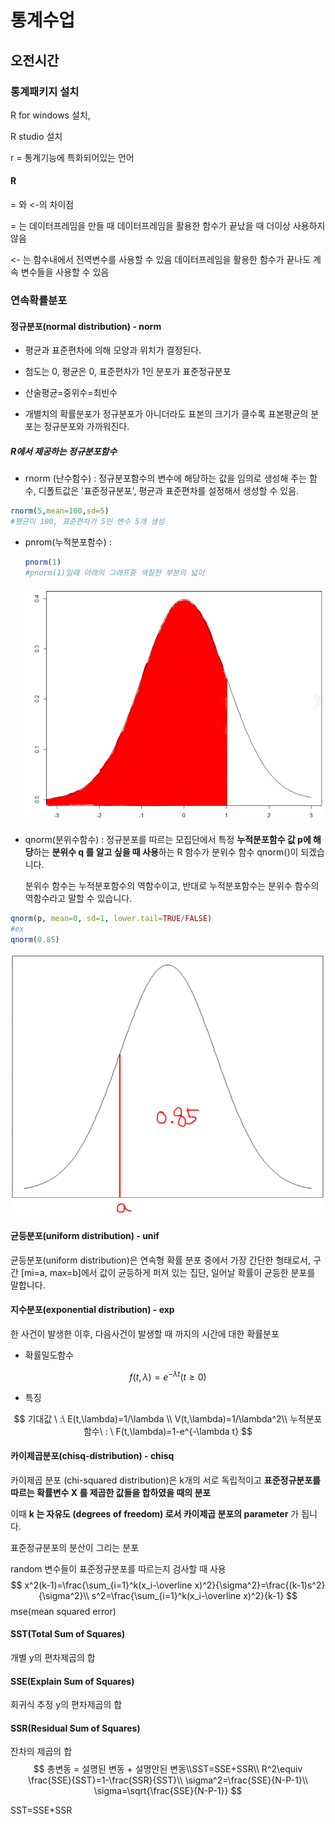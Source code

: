 # 통계수업

## 오전시간





### 통계패키지 설치

R for windows 설치, 

R studio 설치

r = 통계기능에 특화되어있는 언어

#### R

= 와 <-의 차이점

= 는 데이터프레임을 만들 때 데이터프레임을 활용한 함수가 끝났을 때 더이상 사용하지 않음

<- 는 함수내에서 전역변수를 사용할 수 있음 데이터프레임을 활용한 함수가 끝나도 계속 변수들을 사용할 수 있음

### 연속확률분포

#### 정규분포(normal distribution) - norm

- 평균과 표준편차에 의해 모양과 위치가 결정된다.

- 첨도는 0, 평균은 0, 표준편차가 1인 분포가 표준정규분포

- 산술평균=중위수=최빈수 
- 개별치의 확률분포가 정규분포가 아니더라도 표본의 크기가 클수록 표본평균의 분포는 정규분포와 가까워진다.

##### R에서 제공하는 정규분포함수 

- rnorm (난수함수) : 정규분포함수의 변수에 해당하는 값을 임의로 생성해 주는 함수, 디폴트값은 '표준정규분포', 평균과 표준편차를 설정해서 생성할 수 있음.

````R
rnorm(5,mean=100,sd=5)
#평균이 100, 표준편차가 5인 변수 5개 생성
````

- pnrom(누적분포함수) : 

  ````R
  pnorm(1)
  #pnorm(1)일때 아래의 그래프중 색칠한 부분의 넓이
  ````

  ![a1](20191223_statistics_3.assets/a1.PNG)

- qnorm(분위수함수) : 정규분포를 따르는 모집단에서 특정 **누적분포함수 값 p에 해당**하는 **분위수 q 를 알고 싶을 때 사용**하는 R 함수가 분위수 함수 qnorm()이 되겠습니다. 

  분위수 함수는 누적분포함수의 역함수이고, 반대로 누적분포함수는 분위수 함수의 역함수라고 말할 수 있습니다.

````R
qnorm(p, mean=0, sd=1, lower.tail=TRUE/FALSE)
#ex
qnorm(0.85)
````

![a2](20191223_statistics_3.assets/a2-1577066366306.PNG)

#### 균등분포(uniform distribution) - unif

균등분포(uniform distribution)은 연속형 확률 분포 중에서 가장 간단한 형태로서, 구간 [mi=a, max=b]에서 값이 균등하게 퍼져 있는 집단, 일어날 확률이 균등한 분포를 말합니다.

#### 지수분포(exponential distribution) - exp

한 사건이 발생한 이후, 다음사건이 발생할 때 까지의 시간에 대한 확률분포

- 확률밀도함수

$$
f(t,\lambda)=e^{-\lambda t}(t\geq0)
$$

- 특징

$$
기대값 \ :\ E(t,\lambda)=1/\lambda \\
V(t,\lambda)=1/\lambda^2\\
누적분포함수\ : \ F(t,\lambda)=1-e^{-\lambda t}
$$

#### 카이제곱분포(chisq-distribution) - chisq

카이제곱 분포 (chi-squared distribution)은 k개의 서로 독립적이고 **표준정규분포를 따르는 확률변수 X 를 제곱한 값들을 합하였을 때의 분포**

이때 **k 는 자유도 (degrees of freedom) 로서 카이제곱 분포의 parameter** 가 됩니다.

표준정규분포의 분산이 그리는 분포

random 변수들이 표준정규분포를 따르는지 검사할 때 사용
$$
x^2(k-1)=\frac{\sum_{i=1}^k(x_i-\overline x)^2}{\sigma^2}=\frac{(k-1)s^2}{\sigma^2}\\
s^2=\frac{\sum_{i=1}^k(x_i-\overline x)^2}{k-1}
$$
mse(mean squared error)

#### SST(Total Sum of Squares)

개별 y의 편차제곱의 합

#### SSE(Explain Sum of Squares)

회귀식 추정 y의 편차제곱의 합

#### SSR(Residual Sum of Squares)

잔차의 제곱의 합
$$
총변동 = 설명된 변동 + 설명안된 변동\\SST=SSE+SSR\\
R^2\equiv \frac{SSE}{SST}=1-\frac{SSR}{SST}\\
\sigma^2=\frac{SSE}{N-P-1}\\
\sigma=\sqrt{\frac{SSE}{N-P-1}}
$$


SST=SSE+SSR